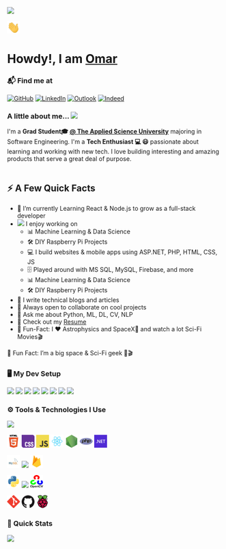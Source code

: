 
<img src="https://github.com/floatomar/floatomar/blob/316c9c3fce63edcfbffd4d03b16a58d21582cab0/omar_banner.gif"> 

<img width="30px" margin="0px" src="https://raw.githubusercontent.com/ABSphreak/ABSphreak/master/gifs/Hi.gif"><h1>Howdy!, I am <a href="https://github.com/floatomar">Omar</a> </h1>
</h1>

### 📬 Find me at
[![GitHub](https://img.shields.io/badge/-GitHub-black?style=flat-square&logo=github&logoColor=white&link=https://github.com/floatomar)](https://github.com/floatomar) 
[![LinkedIn](https://img.shields.io/badge/-LinkedIn-blue?style=flat-square&logo=linkedin&logoColor=white&link=https://www.linkedin.com/in/omarabdulmajeed)](https://www.linkedin.com/in/omarabdulmajeed) 
[![Outlook](https://img.shields.io/badge/-Outlook-0078D4?style=flat-square&logo=microsoft-outlook&logoColor=white&link=mailto:omar-abdulmajeed@outlook.sa)](mailto:omar-abdulmajeed@outlook.sa) 
[![Indeed](https://img.shields.io/badge/-Indeed-2164F3?style=flat-square&logo=Indeed&logoColor=white&link=https://profile.indeed.com/p/omara-93w50t3)](https://profile.indeed.com/p/omara-93w50t3)


### A little about me...  <img src="https://media.giphy.com/media/VgCDAzcKvsR6OM0uWg/giphy.gif" width="50"> 
I'm a **Grad Student🎓 [@ The Applied Science University](https://www.asu.edu.jo/en/Pages/default.aspx)** majoring in Software Engineering. I'm a **Tech Enthusiast 💻 😃** passionate about learning and working with new tech. I love building interesting and amazing products that serve a great deal of purpose. <br/><br/>




## ⚡️ A Few Quick Facts

- 🔭 I’m currently Learning React & Node.js to grow as a full-stack developer
- <img src="https://media.giphy.com/media/WUlplcMpOCEmTGBtBW/giphy.gif" width="30">  I enjoy working on
  - 📊 Machine Learning & Data Science
  - 🛠 DIY Raspberry Pi Projects
  - 💻 I build websites & mobile apps using ASP.NET, PHP, HTML, CSS, JS
  - 🗄 Played around with MS SQL, MySQL, Firebase, and more
  - 📊 Machine Learning & Data Science
  - 🛠 DIY Raspberry Pi Projects
- 📝 I write technical blogs and articles
- 👯 Always open to collaborate on cool projects
- 💬 Ask me about Python, ML, DL, CV, NLP
- 📙 Check out my [Resume](https://www.linkedin.com/in/omarabdulmajeed/)
- 🎉 Fun-Fact: I ❤️ Astrophysics and SpaceX🚀 and watch a lot Sci-Fi Movies🎬



🎉 Fun Fact: I’m a big space & Sci-Fi geek 🌌🎬
### 🖥️ My Dev Setup
<code><img src="https://img.shields.io/badge/Custom-PC-555555?style=flat-square&logo=pcgaming&logoColor=white"></code>
<code><img src="https://img.shields.io/badge/Windows-555555.svg?&style=flat-square&logo=windows&logoColor=0078D6"></code>
<code><img src="https://img.shields.io/badge/VS%20Code-555555?style=flat-square&logo=visual-studio-code&logoColor=007ACC"></code> 
<code><img src="https://img.shields.io/badge/Visual%20Studio-555555?style=flat-square&logo=visual-studio&logoColor=5C2D91"></code> 
<code><img src="https://img.shields.io/badge/Anaconda-555555.svg?&style=flat-square&logo=anaconda&logoColor=44A833"></code> 
<code><img src="https://img.shields.io/badge/Terminal-555555.svg?&style=flat-square&logo=powershell&logoColor=white"></code> 
<code><img src="https://img.shields.io/badge/Chrome-555555.svg?&style=flat-square&logo=google-chrome&logoColor=FABC0C"></code> 
<code><img src="https://img.shields.io/badge/Spotify-555555.svg?&style=flat-square&logo=spotify&logoColor=1ED760"></code> 


### ⚙️ Tools & Technologies I Use  
  <img src="https://github-readme-stats.vercel.app/api/top-langs/?username=floatomar&layout=compact&theme=react" />

<!-- Web Development -->
<code><img height="30" src="https://raw.githubusercontent.com/github/explore/master/topics/html/html.png"></code>
<code><img height="30" src="https://raw.githubusercontent.com/github/explore/master/topics/css/css.png"></code>
<code><img height="30" src="https://raw.githubusercontent.com/github/explore/master/topics/javascript/javascript.png"></code>
<code><img height="30" src="https://raw.githubusercontent.com/github/explore/master/topics/react/react.png"></code>
<code><img height="30" src="https://raw.githubusercontent.com/github/explore/master/topics/nodejs/nodejs.png"></code>
<code><img height="30" src="https://raw.githubusercontent.com/github/explore/master/topics/php/php.png"></code>
<code><img height="30" src="https://raw.githubusercontent.com/github/explore/master/topics/dotnet/dotnet.png"></code>

<!-- Databases -->
<code><img height="30" src="https://raw.githubusercontent.com/github/explore/master/topics/mysql/mysql.png"></code>
<code><img height="30" src="https://upload.wikimedia.org/wikipedia/commons/8/87/Sql_data_base_with_logo.png"></code>
<code><img height="30" src="https://raw.githubusercontent.com/github/explore/master/topics/firebase/firebase.png"></code>

<!-- Python & Libraries -->
<code><img height="30" src="https://raw.githubusercontent.com/github/explore/master/topics/python/python.png"></code>
<code><img height="30" src="https://pandas.pydata.org/static/img/pandas_white.svg"></code>
<code><img height="30" src="https://raw.githubusercontent.com/github/explore/master/topics/opencv/opencv.png"></code>

<!-- Others -->
<code><img height="30" src="https://raw.githubusercontent.com/github/explore/master/topics/git/git.png"></code>
<code><img height="30" src="https://raw.githubusercontent.com/github/explore/master/topics/github/github.png"></code>
<code><img height="30" src="https://raw.githubusercontent.com/github/explore/master/topics/raspberry-pi/raspberry-pi.png"></code>

### 🚀 Quick Stats

<div >
    <img src="https://github-readme-streak-stats.herokuapp.com/?user=floatomar&theme=react" />


</div>

